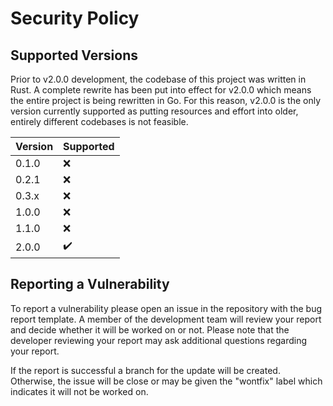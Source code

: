 # Security Policy

## Supported Versions

Prior to v2.0.0 development, the codebase of this project was written in Rust. 
A complete rewrite has been put into effect for v2.0.0 which means the entire project is being rewritten in Go.
For this reason, v2.0.0 is the only version currently supported as putting resources and effort into older, entirely different codebases is not feasible.

| Version | Supported          |
| ------- | ------------------ |
| 0.1.0   | :x:                |
| 0.2.1   | :x:                |
| 0.3.x   | :x:                |
| 1.0.0   | :x:                |
| 1.1.0   | :x:                |
| 2.0.0   | :heavy_check_mark: |

## Reporting a Vulnerability

To report a vulnerability please open an issue in the repository with the bug report template.
A member of the development team will review your report and decide whether it will be worked on or not.
Please note that the developer reviewing your report may ask additional questions regarding your report.

If the report is successful a branch for the update will be created.
Otherwise, the issue will be close or may be given the "wontfix" label which indicates it will not be worked on.
